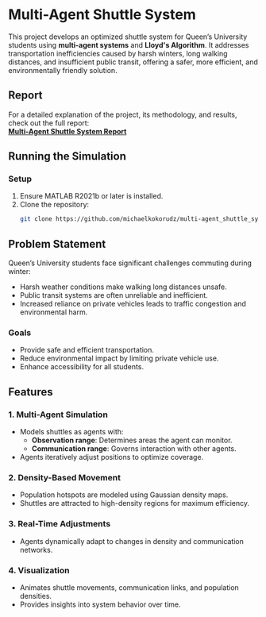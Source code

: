 # Multi-Agent Shuttle System

This project develops an optimized shuttle system for Queen’s University students using **multi-agent systems** and **Lloyd's Algorithm**. It addresses transportation inefficiencies caused by harsh winters, long walking distances, and insufficient public transit, offering a safer, more efficient, and environmentally friendly solution.


## Report

For a detailed explanation of the project, its methodology, and results, check out the full report:  
**[Multi-Agent Shuttle System Report](https://github.com/michaelkokorudz/multi-agent_shuttle_system/blob/main/Multi-Agent.Shuttle.System.Report.pdf)**


## Running the Simulation

### **Setup**
1. Ensure MATLAB R2021b or later is installed.
2. Clone the repository:
   ```bash
   git clone https://github.com/michaelkokorudz/multi-agent_shuttle_system.git


## Problem Statement

Queen’s University students face significant challenges commuting during winter:
- Harsh weather conditions make walking long distances unsafe.
- Public transit systems are often unreliable and inefficient.
- Increased reliance on private vehicles leads to traffic congestion and environmental harm.

### **Goals**
- Provide safe and efficient transportation.
- Reduce environmental impact by limiting private vehicle use.
- Enhance accessibility for all students.


## Features

### **1. Multi-Agent Simulation**
- Models shuttles as agents with:
  - **Observation range**: Determines areas the agent can monitor.
  - **Communication range**: Governs interaction with other agents.
- Agents iteratively adjust positions to optimize coverage.

### **2. Density-Based Movement**
- Population hotspots are modeled using Gaussian density maps.
- Shuttles are attracted to high-density regions for maximum efficiency.

### **3. Real-Time Adjustments**
- Agents dynamically adapt to changes in density and communication networks.

### **4. Visualization**
- Animates shuttle movements, communication links, and population densities.
- Provides insights into system behavior over time.


